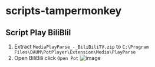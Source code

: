 # scripts-tampermonkey

## Script Play BiliBlil
1. Extract `MediaPlayParse_-_BiliBiliTV.zip` to `C:\Program Files\DAUM\PotPlayer\Extension\Media\PlayParse`
2. Open BiliBili click `Open Pot` ![image](https://github.com/king-ppap/scripts-tampermonkey/assets/16337137/f392783d-2d0b-4cd0-a114-d98670f5a2ac)
